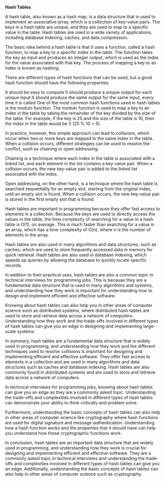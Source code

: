 <strong>Hash Tables</strong>

A hash table, also known as a hash map, is a data structure that is used to implement an associative array, which is a collection of key-value pairs. The keys in a hash table are unique, and they are used to map to a specific value in the table. Hash tables are used in a wide variety of applications, including database indexing, caches, and data compression.

The basic idea behind a hash table is that it uses a function, called a hash function, to map a key to a specific index in the table. The function takes the key as input and produces an integer output, which is used as the index for the value associated with that key. The process of mapping a key to an index is known as hashing.

There are different types of hash functions that can be used, but a good hash function should have the following properties:

It should be easy to compute
It should produce a unique output for each unique input
It should produce the same output for the same input, every time it is called
One of the most common hash functions used in hash tables is the modulo function. The modulo function is used to map a key to an index in the table by taking the remainder of the key divided by the size of the table. For example, if the key is 25 and the size of the table is 10, then the index in the table would be 5 (25 % 10 = 5).

In practice, however, this simple approach can lead to collisions, which occur when two or more keys are mapped to the same index in the table. When a collision occurs, different strategies can be used to resolve the conflict, such as chaining or open addressing.

Chaining is a technique where each index in the table is associated with a linked list, and each element in the list contains a key-value pair. When a collision occurs, the new key-value pair is added to the linked list associated with the index.

Open addressing, on the other hand, is a technique where the hash table is searched sequentially for an empty slot, starting from the original index, until an empty slot is found. When a collision occurs, the new key-value pair is stored in the first empty slot that is found.

Hash tables are important in programming because they offer fast access to elements in a collection. Because the keys are used to directly access the values in the table, the time complexity of searching for a value in a hash table is O(1), on average. This is much faster than searching for a value in an array, which has a time complexity of O(n), where n is the number of elements in the array.

Hash tables are also used in many algorithms and data structures, such as caches, which are used to store frequently accessed data in memory for quick retrieval. Hash tables are also used in database indexing, which speeds up queries by allowing the database to quickly locate specific records.

In addition to their practical uses, hash tables are also a common topic in technical interviews for programming jobs. This is because they are a fundamental data structure that is used in many algorithms and systems, and understanding how they work is important for understanding how to design and implement efficient and effective software.

Knowing about hash tables can also help you in other areas of computer science such as distributed systems, where distributed hash tables are used to store and retrieve data across a network of computers. Understanding how they work and the trade-offs involved in different types of hash tables can give you an edge in designing and implementing large-scale systems.

In summary, hash tables are a fundamental data structure that is widely used in programming, and understanding how they work and the different techniques used to resolve collisions is important for designing and implementing efficient and effective software. They offer fast access to elements in a collection and are used in many algorithms and data structures such as caches and database indexing. Hash tables are also commonly found in distributed systems and are used to store and retrieve data across a network of computers.

In technical interviews for programming jobs, knowing about hash tables can give you an edge as they are a commonly asked topic. Understanding the trade-offs and complexities involved in different types of hash tables can demonstrate your ability to think critically and problem solve.

Furthermore, understanding the basic concepts of hash tables can also help in other areas of computer science like cryptography where hash functions are used for digital signature and message authentication. Understanding how a hash function works and the properties that it should have can help you understand how these cryptographic functions work.

In conclusion, hash tables are an important data structure that are widely used in programming, and understanding how they work is crucial for designing and implementing efficient and effective software. They are a commonly asked topic in technical interviews and understanding the trade-offs and complexities involved in different types of hash tables can give you an edge. Additionally, understanding the basic concepts of hash tables can also help in other areas of computer science such as cryptography.